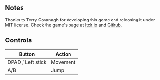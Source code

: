 ## Notes

Thanks to Terry Cavanagh for developing this game and releasing it under MIT license. Check the game's page at [Itch.io](https://terrycavanagh.itch.io/) and [Github](https://github.com/TerryCavanagh/triangle-run).

## Controls

| Button | Action |
|--|--| 
|DPAD / Left stick|Movement|
|A/B|Jump|


